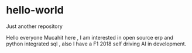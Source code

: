 # hello-world
Just another repository

Hello everyone
Mucahit here , I am interested in open source erp and python integrated sql , also I have a F1 2018 self driving AI in development.
